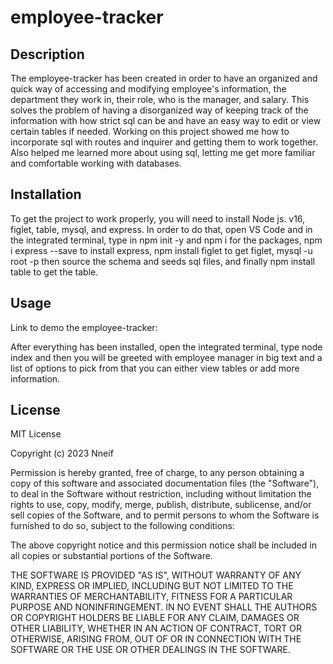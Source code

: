 # employee-tracker

## Description

The employee-tracker has been created in order to have an organized and quick way of accessing and modifying employee's information, the department they work in, their role, who is the manager, and salary. This solves the problem of having a disorganized way of keeping track of the information with how strict sql can be and have an easy way to edit or view certain tables if needed. Working on this project showed me how to incorporate sql with routes and inquirer and getting them to work together. Also helped me learned more about using sql, letting me get more familiar and comfortable working with databases.


## Installation

To get the project to work properly, you will need to install Node js. v16, figlet, table, mysql, and express. In order to do that, open VS Code and in the integrated terminal, type in npm init -y and npm i for the packages, npm i express --save to install express, npm install figlet to get figlet, mysql -u root -p then source the schema and seeds sql files, and finally npm install table to get the table. 

## Usage

Link to demo the employee-tracker:

After everything has been installed, open the integrated terminal, type node index and then you will be greeted with employee manager in big text and a list of options to pick from that you can either view tables or add more information.


## License

MIT License

Copyright (c) 2023 Nneif

Permission is hereby granted, free of charge, to any person obtaining a copy
of this software and associated documentation files (the "Software"), to deal
in the Software without restriction, including without limitation the rights
to use, copy, modify, merge, publish, distribute, sublicense, and/or sell
copies of the Software, and to permit persons to whom the Software is
furnished to do so, subject to the following conditions:

The above copyright notice and this permission notice shall be included in all
copies or substantial portions of the Software.

THE SOFTWARE IS PROVIDED "AS IS", WITHOUT WARRANTY OF ANY KIND, EXPRESS OR
IMPLIED, INCLUDING BUT NOT LIMITED TO THE WARRANTIES OF MERCHANTABILITY,
FITNESS FOR A PARTICULAR PURPOSE AND NONINFRINGEMENT. IN NO EVENT SHALL THE
AUTHORS OR COPYRIGHT HOLDERS BE LIABLE FOR ANY CLAIM, DAMAGES OR OTHER
LIABILITY, WHETHER IN AN ACTION OF CONTRACT, TORT OR OTHERWISE, ARISING FROM,
OUT OF OR IN CONNECTION WITH THE SOFTWARE OR THE USE OR OTHER DEALINGS IN THE
SOFTWARE.
